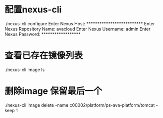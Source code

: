 # 配置nexus-cli 
./nexus-cli configure
Enter Nexus Host: **************************
Enter Nexus Repository Name: avacloud
Enter Nexus Username: admin
Enter Nexus Password: ******************

# 查看已存在镜像列表
./nexus-cli image ls

# 删除image 保留最后一个
./nexus-cli image delete -name c00002/platform/ps-ava-platform/tomcat -keep 1